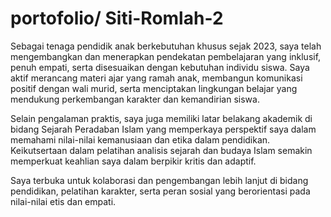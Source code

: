 # portofolio/ Siti-Romlah-2

Sebagai tenaga pendidik anak berkebutuhan khusus sejak 2023, saya telah mengembangkan dan menerapkan pendekatan pembelajaran yang inklusif, penuh empati, serta disesuaikan dengan kebutuhan individu siswa. Saya aktif merancang materi ajar yang ramah anak, membangun komunikasi positif dengan wali murid, serta menciptakan lingkungan belajar yang mendukung perkembangan karakter dan kemandirian siswa.

Selain pengalaman praktis, saya juga memiliki latar belakang akademik di bidang Sejarah Peradaban Islam yang memperkaya perspektif saya dalam memahami nilai-nilai kemanusiaan dan etika dalam pendidikan. Keikutsertaan dalam pelatihan analisis sejarah dan budaya Islam semakin memperkuat keahlian saya dalam berpikir kritis dan adaptif.

Saya terbuka untuk kolaborasi dan pengembangan lebih lanjut di bidang pendidikan, pelatihan karakter, serta peran sosial yang berorientasi pada nilai-nilai etis dan empati.

